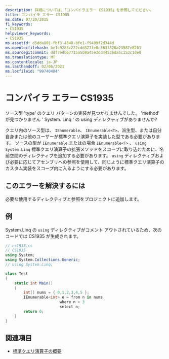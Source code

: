 ```yaml
---
description: 詳細については、「コンパイラエラー CS1935」を参照してください。
title: コンパイラ エラー CS1935
ms.date: 07/20/2015
f1_keywords:
- CS1935
helpviewer_keywords:
- CS1935
ms.assetid: d5dda801-fbf3-4340-bfe1-f9409f2d344d
ms.openlocfilehash: be1c9283c222cdd327fe8c563f820a23587e8201
ms.sourcegitcommit: ddf7edb67715a5b9a45e3dd44536dabc153c1de0
ms.translationtype: MT
ms.contentlocale: ja-JP
ms.lasthandoff: 02/06/2021
ms.locfileid: "99740484"
---
```

# <a name="compiler-error-cs1935"></a>コンパイラ エラー CS1935

ソース型 'type' のクエリ パターンの実装が見つかりませんでした。 'method' が見つかりません ' System. Linq ' の using ディレクティブがありませんか?

クエリ内のソース型は、 `IEnumerable`、 `IEnumerable<T>`、派生型、または自分自身または他のユーザーが標準クエリ演算子を実装した型である必要があります。 ソースの型が `IEnumerable` またはの場合 `IEnumerable<T>` 、 `using` `System.Linq` 標準クエリ演算子の拡張メソッドをスコープに取り込むために、名前空間のディレクティブを追加する必要があります。 `using` ディレクティブおよび必要に応じてアセンブリへの参照を使用して、同じように標準クエリ演算子のカスタム実装をスコープ内に入るようにする必要があります。

## <a name="to-correct-this-error"></a>このエラーを解決するには

必要な使用するディレクティブと参照をプロジェクトに追加します。

## <a name="example"></a>例

System.Linq の `using` ディレクティブがコメント アウトされているため、次のコードでは CS1935 が生成されます。

```csharp
// cs1935.cs
// CS1935
using System;
using System.Collections.Generic;
// using System.Linq;

class Test
{
    static int Main()
    {
        int[] nums = { 0,1,2,3,4,5 };
        IEnumerable<int> e = from n in nums
                        where n > 3
                        select n;
        return 0;
    }
}
```

## <a name="see-also"></a>関連項目

- [標準クエリ演算子の概要](../programming-guide/concepts/linq/standard-query-operators-overview.md)
